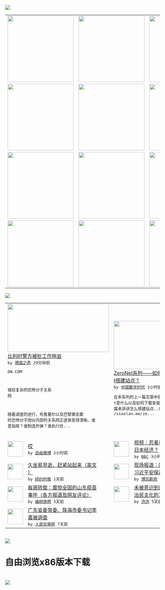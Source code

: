 

<a href="https://github.com/greatfire/z/raw/master/FreeBrowser.apk"><img src="https://raw.githubusercontent.com/greatfire/wiki/master/x/header.png" /></a><table><tr><td width="262" align="center" valign="center"><a href="https://github.com/greatfire/wiki/wiki/nyt" title="纽约时报中文网 国际纵览"><img src="https://raw.githubusercontent.com/greatfire/wiki/master/x/nyt_flag.png" width="215"/></a></td><td width="262" align="center" valign="center"><a href="https://github.com/greatfire/wiki/wiki/dw" title=""><img src="https://raw.githubusercontent.com/greatfire/wiki/master/x/dw_flag.png" width="215"/></a></td><td width="262" align="center" valign="center"><a href="https://github.com/greatfire/wiki/wiki/rmjd" title=""><img src="https://raw.githubusercontent.com/greatfire/wiki/master/x/rmjd_flag.png" width="215"/></a></td></tr><tr><td width="262" align="center" valign="center"><a href="https://github.com/paopaonetizen/website" title="泡泡 - 未经审查的互联网信息"><img src="https://raw.githubusercontent.com/greatfire/wiki/master/x/pp_flag.png" width="215"/></a></td><td width="262" align="center" valign="center"><a href="https://github.com/getlantern/mirror" title="以及自由微博和GreatFire.org官方中文论坛"><img src="https://raw.githubusercontent.com/greatfire/wiki/master/x/lantern_flag.png" width="215"/></a></td><td width="262" align="center" valign="center"><a href="https://github.com/cdtmirrors/m/" title=""><img src="https://raw.githubusercontent.com/greatfire/wiki/master/x/cdt_flag.png" width="215"/></a></td></tr><tr><td width="262" align="center" valign="center"><a href="https://github.com/program-think/blog" title="编程随想的博客"><img src="https://raw.githubusercontent.com/greatfire/wiki/master/x/pt_flag.png" width="215"/></a></td><td width="262" align="center" valign="center"><a href="https://github.com/greatfire/wiki/wiki/bbc" title=""><img src="https://raw.githubusercontent.com/greatfire/wiki/master/x/bbc_flag.png" width="215"/></a></td><td width="262" align="center" valign="center"><a href="https://github.com/freeweibo/s" title="自由微博 - 匿名和不受屏蔽的新浪微博搜索"><img src="https://raw.githubusercontent.com/greatfire/wiki/master/x/fw_flag.png" width="215"/></a></td></tr><tr><td width="262" align="center" valign="center"><a href="https://github.com/greatfire/wiki/wiki/google" title=""><img src="https://raw.githubusercontent.com/greatfire/wiki/master/x/google_flag.png" width="215"/></a></td><td width="262" align="center" valign="center"><a href="https://github.com/bxnews/boxun" title=""><img src="https://raw.githubusercontent.com/greatfire/wiki/master/x/bx_flag.png" width="215"/></a></td><td width="262" align="center" valign="center"><a href="https://github.com/greatfire/wiki/wiki/open-source" title="欢迎访问GreatFire.org开发者项目网站"><img src="https://raw.githubusercontent.com/greatfire/wiki/master/x/open-source_flag.png" width="215"/></a></td></tr></table><img src="https://raw.githubusercontent.com/greatfire/wiki/master/x/newsfeed text.png" /><table cols="4"><tr><td colspan="2" width="380"><a href="http://dw.com/p/1IMLy?maca=chi-GK-text-greatfire-all-chinese-15625-xml-mrss"><img src="http://www.dw.com/image/0,,19148847_302,00.jpg" width="330" height="156"/></a></br><a href="http://dw.com/p/1IMLy?maca=chi-GK-text-greatfire-all-chinese-15625-xml-mrss">比利时警方被批工作拖沓</a></br><kbd> by <a href="http://dw.de">德国之声</a> 29分钟前 </kbd></br><pre>DW.COM错综复杂的恐怖分子关系<br/>网随着调查的进行，布鲁塞尔以及巴黎袭击案<br/>的恐怖分子团伙内部的关系网正逐渐变得清晰。谁<br/>是指挥？谁制造炸弹？谁执行任...</pre></td><td colspan="2" width="380"><a href="http://feedproxy.google.com/~r/chinadigitaltimes/IyPt/~3/gBidxAz93k0/"><img src="http://i1.wp.com/xiaolan.me/wp-content/uploads/2016/03/1-1.png?resize=301%2C40&ssl=1" width="330" height="156"/></a></br><a href="http://feedproxy.google.com/~r/chinadigitaltimes/IyPt/~3/gBidxAz93k0/">ZeroNet系列——如何在ZeroNe<br/>t搭建站点？</a></br><kbd> by <a href="http://chinadigitaltimes.net/chinese/">中国数字时代</a> 2小时前 </kbd></br><pre>在本系列的上一篇文章中我们提到了ZeroNe<br/>t是什么以及如何下载安装ZeroNet,在这<br/>篇来讲讲怎么搭建站点..来源：https:/<br/>/xiaolan.me/ze...</pre></td></tr><tr><td><img src="http://ww4.sinaimg.cn/large/7c1d7ba8gw1f2f807ztw2j20m80gognb.jpg" width="50" height="50"/></td><td width="280"><a href="https://freeweibo.com/weibo/3958863080153008">哎</a></br><kbd> by <a href="https://freeweibo.com/">自由微博</a> 2小时前 </kbd></td><td><img src="http://a.files.bbci.co.uk/worldservice/live/assets/images/2016/03/30/160330141913_ninja_144x81_bbc_nocredit.jpg" width="50" height="50"/></td><td width="280"><a href="http://www.bbc.com/zhongwen/simp/multimedia/2016/03/160330_vid_japan_mia">视频：忍者和女潜水员能否振兴<br/>日本经济？</a></br><kbd> by <a href="http://www.bbc.co.uk/zhongwen/simp">BBC</a> 3小时前 </kbd></td></tr><tr><td><img src="http://static01.nyt.com/images/2016/03/29/health/well_desk/well_desk-articleInline.jpg" width="50" height="50"/></td><td width="280"><a href="https://d3qlz4p8smvoli.cloudfront.net/health/20160330/tc30well-sitting/">久坐易早逝，赶紧站起来（英文<br/>）</a></br><kbd> by <a href="http://m.cn.nytimes.com/">纽约时报</a> 1天前 </kbd></td><td><img src="http://www.boxun.com/news/images/2016/03/201603300141yuanqing1.jpg" width="50" height="50"/></td><td width="280"><a href="http://www.boxun.com/news/gb/yuanqing/2016/03/201603300141.shtml">现场报道：国会山庄一声枪响为<br/>习近平安保再敲警钟请看...</a></br><kbd> by <a href="http://www.boxun.com">博讯新闻</a> 1天前 </kbd></td></tr><tr><td><img src="http://lh3.googleusercontent.com/p2SuJcGJA5Ib4khCcDZHZ_CBvjPHoVm9tUYxfnxhd9YsFoIMYFQSb3rH6_YQEJDl-0e1-IjOO1-YYbY2C9Px_jP_2-6K0Nnd72J0FfNUokRAPNImUTDJ-YVNFoMriHvORu_GAnvguh4" width="50" height="50"/></td><td width="280"><a href="http://feedproxy.google.com/~r/programthink/~3/H-pq0ktXeyw/weekly-share-99.html">每周转载：震惊全国的山东疫苗<br/>事件（各方报道及网友评论）</a></br><kbd> by <a href="http://program-think.blogspot.com">编程随想</a> 3天前 </kbd></td><td><img src="https://raw.githubusercontent.com/greatfire/wiki/master/x/pp_logo.png" width="50" height="50"/></td><td width="280"><a href="https://pao-pao.net/article/681">未被意识到的阻隔——互联网政<br/>治民主化的三重门</a></br><kbd> by <a href="https://pao-pao.net">泡泡</a> 5天前 </kbd></td></tr><tr><td><img src="http://www.rmjdw.com/uploads/allimg/160323/2300235442-0.png" width="50" height="50"/></td><td width="280"><a href="http://www.rmjdw.com//fanfuqianshao/20160323/15521.html">广东省委常委、珠海市委书记李<br/>嘉被调查 </a></br><kbd> by <a href="http://www.rmjdw.com/">人民监督网</a> 7天前 </kbd></td></table></br><a href="https://github.com/greatfire/z/raw/master/FreeBrowser.apk"><img src="https://raw.githubusercontent.com/greatfire/wiki/master/x/download app.png" /></a><h1>自由浏览x86版本下载<h1><a href="https://github.com/greatfire/z/raw/master/FreeBrowser-x86.apk"><img src="https://raw.githubusercontent.com/greatfire/images/master/fb86.qr.png" /></a>